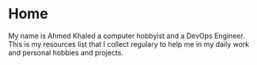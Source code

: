 # Home

My name is Ahmed Khaled a computer hobbyist and a DevOps Engineer. This is my resources list that I collect regulary to help me in my daily work and personal hobbies and projects.